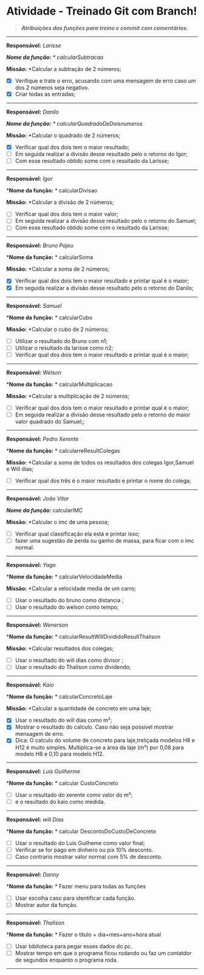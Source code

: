 # Atividade - Treinado Git com Branch!

> ***Atribuições das funções para treino e commit com comentários.***
--------------------------------------------------------------------------------------------
**Responsável:** *Larisse*

***Nome da função:** * calcularSubtracao*

**Missão:** *Calcular a subtração de 2 números; 

 - [x] Verifique e trate o erro, acusando com uma  mensagem de erro caso um dos 2  números seja negativo.
 - [x] Criar todas as entradas;
--------------------------------------------------------------------------------------------
**Responsável:** *Danilo*

***Nome da função:** * calcularQuadradoDeDoisnumeros*

**Missão:** *Calcular o quadrado de 2 números; 

 - [x] Verificar qual dos dois tem o maior resultado;
 - [ ] Em seguida  realizar a divisão desse resultado pelo o retorno do Igor;
 - [ ] Com esse resultado obtido some com o resultado da Larisse;
--------------------------------------------------------------------------------------------
**Responsável:** *Igor*

***Nome da função:** * calcularDivisao

**Missão:** *Calcular a divisão de 2 números; 

 - [ ] Verificar qual dos dois tem o maior valor;
 - [ ] Em seguida  realizar a divisão desse resultado pelo o retorno do Samuel;
 - [ ] Com esse resultado obtido some com o resultado da Larisse;
--------------------------------------------------------------------------------------------
**Responsável:** *Bruno Pajeu*

***Nome da função:** * calcularSoma

**Missão:** *Calcular a soma  de 2 números; 

 - [x] Verificar qual dos dois tem o maior resultado e printar  qual é o maior;
 - [x] Em seguida  realizar a divisão desse resultado pelo o retorno do Danilo;
--------------------------------------------------------------------------------------------
**Responsável:** *Samuel*

***Nome da função:** * calcularCubo

**Missão:** *Calcular o cubo  de 2 números; 

- [ ] Utilizar o resultado do Bruno com n1;
- [ ] Utilizar o resultado da larisse como n2;
 - [ ] Verificar qual dos dois tem o maior resultado e printar  qual é o maior;
--------------------------------------------------------------------------------------------
**Responsável:** *Welson*

***Nome da função:** * calcularMultiplicacao

**Missão:** *Calcular a multiplicação  de 2 números; 

 - [ ] Verificar qual dos dois tem o maior resultado e printar  qual é o maior;
 - [ ] Em seguida  realizar a divisão desse resultado pelo o retorno do maior valor quadrado do Samuel;;
 --------------------------------------------------------------------------------------------
**Responsável:** *Pedro Xerente*

***Nome da função:** * calcularreResultColegas

**Missão:** *Calcular a soma de todos os resultados dos colegas Igor,Samuel e Will dias; 
 - [ ] Verificar qual dos três é o maior resultado e printar  o nome do colega;
 --------------------------------------------------------------------------------------------
**Responsável:** *João Vitor*

***Nome da função:*** calcularIMC

**Missão:** *Calcular o imc de uma pessoa; 

 - [ ] Verificar qual classificação ela está e printar isso;
 - [ ] fazer uma sugestão de perda ou ganho de massa, para ficar com o imc normal.
--------------------------------------------------------------------------------------------
**Responsável:** *Yago*

***Nome da função:** * calcularVelocidadeMedia

**Missão:** *Calcular a velocidade media de um carro; 

 - [ ] Usar o resultado do bruno como  distancia ;
 - [ ] Usar o resultado do welson como tempo;
--------------------------------------------------------------------------------------------
**Responsável:** *Wenerson*

***Nome da função:** * calcularResultWillDivididoResultThalison

**Missão:** *Calcular resultados dos colegas; 

 - [ ] Usar o resultado do will dias como divisor  ;
 - [ ] Usar o resultado do Thalison como dividendo;
--------------------------------------------------------------------------------------------
**Responsável:** *Kaio*

***Nome da função:** * calcularConcretoLaje

**Missão:** *Calcular a quantidade de concreto em uma laje; 

 - [x] Usar o resultado do will dias como  m²;
 - [x] Mostrar o resultado do calculo. Caso não seja possivel mostrar mensagem de erro.
 - [x] Dica: O calculo do volume de concreto para laje,treliçada modelos H8 e H12 é muito simples. Multiplica-se a área da laje (m²) por 0,08    		  para modelo H8 e 0,10 para modelo H12.
--------------------------------------------------------------------------------------------
**Responsável:** *Luis Guilherme*

***Nome da função:** * calcular CustoConcreto

 - [ ] Usar o resultado do xerente como valor do m²;
 - [ ] e o resultado do kaio como medida.  
--------------------------------------------------------------------------------------------
**Responsável:** *will Dias*

***Nome da função:** * calcular DescontoDoCustoDeConcreto

 - [ ] Usar o resultado do Luis Guilheme como valor final;
 - [ ] Verificar se for pago em dinheiro ou pix 10% desconto.
 - [ ] Caso contrario mostrar valor normal com 5% de desconto. 
--------------------------------------------------------------------------------------------
**Responsável:** *Danny*

***Nome da função:** * Fazer menu para todas as funções

 - [ ] Usar escolha caso para identificar cada função.
 - [ ] Mostrar autor da função.
 --------------------------------------------------------------------------------------------
**Responsável:** *Thalison*

***Nome da função:** * Fazer o titulo + dia+mes+ano+hora atual

 - [ ] Usar biblioteca para pegar esses dados do pc.
 - [ ] Mostrar tempo em que o programa ficou rodando ou faz um contatdor de segundos enquanto o programa roda.
 --------------------------------------------------------------------------------------------
